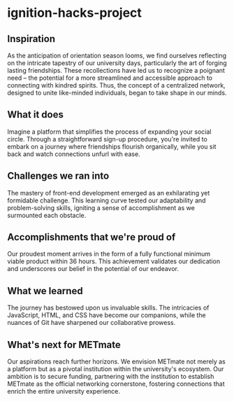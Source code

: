 # ignition-hacks-project


## Inspiration

As the anticipation of orientation season looms, we find ourselves reflecting on the intricate tapestry of our university days, particularly the art of forging lasting friendships. These recollections have led us to recognize a poignant need – the potential for a more streamlined and accessible approach to connecting with kindred spirits. Thus, the concept of a centralized network, designed to unite like-minded individuals, began to take shape in our minds.

## What it does

Imagine a platform that simplifies the process of expanding your social circle. Through a straightforward sign-up procedure, you're invited to embark on a journey where friendships flourish organically, while you sit back and watch connections unfurl with ease.


## Challenges we ran into

The mastery of front-end development emerged as an exhilarating yet formidable challenge. This learning curve tested our adaptability and problem-solving skills, igniting a sense of accomplishment as we surmounted each obstacle.

## Accomplishments that we're proud of

Our proudest moment arrives in the form of a fully functional minimum viable product within 36 hours. This achievement validates our dedication and underscores our belief in the potential of our endeavor.

## What we learned

The journey has bestowed upon us invaluable skills. The intricacies of JavaScript, HTML, and CSS have become our companions, while the nuances of Git have sharpened our collaborative prowess.

## What's next for METmate

Our aspirations reach further horizons. We envision METmate not merely as a platform but as a pivotal institution within the university's ecosystem. Our ambition is to secure funding, partnering with the institution to establish METmate as the official networking cornerstone, fostering connections that enrich the entire university experience.
